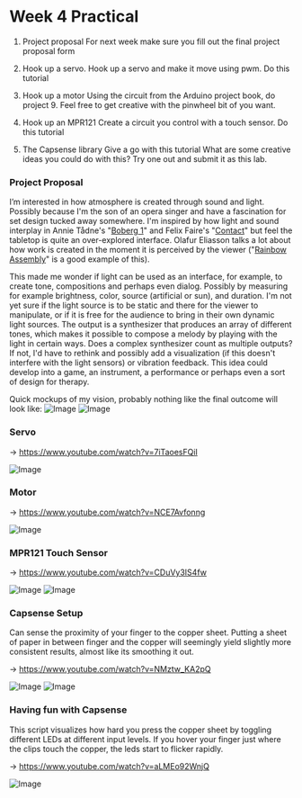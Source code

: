 # Week 4 Practical

1. Project proposal
For next week make sure you fill out the final project proposal form

2. Hook up a servo.
Hook up a servo and make it move using pwm. Do this tutorial

3. Hook up a motor
Using the circuit from the Arduino project book, do project 9. Feel free to get creative with the pinwheel bit of you want.

4. Hook up an MPR121
Create a circuit you control with a touch sensor.
Do this tutorial

5. The Capsense library
Give a go with this tutorial What are some creative ideas you could do with this? Try one out and submit it as this lab.

### Project Proposal

I’m interested in how atmosphere is created through sound and light. Possibly because I'm the son of an opera singer and have a fascination for set design tucked away somewhere. I'm inspired by how light and sound interplay in Annie Tådne's "[Boberg 1](https://tadne.se/performance/boberg-1/)" and Felix Faire's "[Contact](https://felixfaire.com/project/contact)" but feel the tabletop is quite an over-explored interface. Olafur Eliasson talks a lot about how work is created in the moment it is perceived by the viewer ("[Rainbow Assembly](https://olafureliasson.net/archive/artwork/WEK110117/rainbow-assembly)" is a good example of this).

This made me wonder if light can be used as an interface, for example, to create tone, compositions and perhaps even dialog. Possibly by measuring for example brightness, color, source (artificial or sun), and duration. I'm not yet sure if the light source is to be static and there for the viewer to manipulate, or if it is free for the audience to bring in their own dynamic light sources. The output is a synthesizer that produces an array of different tones, which makes it possible to compose a melody by playing with the light in certain ways. Does a complex synthesizer count as multiple outputs? If not, I'd have to rethink and possibly add a visualization (if this doesn't interfere with the light sensors) or vibration feedback. This idea could develop into a game, an instrument, a performance or perhaps even a sort of design for therapy.

Quick mockups of my vision, probably nothing like the final outcome will look like:
![Image](../final/vis-1.jpg)
![Image](../final/vis-2.jpg)

### Servo

→ https://www.youtube.com/watch?v=7iTaoesFQiI

![Image](servo.png)

### Motor

→ https://www.youtube.com/watch?v=NCE7Avfonng

![Image](motor.jpeg)

### MPR121 Touch Sensor

→ https://www.youtube.com/watch?v=CDuVy3IS4fw

![Image](touch-sensor-1.jpeg)
![Image](touch-sensor-2.jpeg)

### Capsense Setup

Can sense the proximity of your finger to the copper sheet. Putting a sheet of paper in between finger and the copper will seemingly yield slightly more consistent results, almost like its smoothing it out.

→ https://www.youtube.com/watch?v=NMztw_KA2pQ

![Image](capsense-screenshot.png)
![Image](capsense.jpeg)

### Having fun with Capsense

This script visualizes how hard you press the copper sheet by toggling different LEDs at different input levels. If you hover your finger just where the clips touch the copper, the leds start to flicker rapidly.

→ https://www.youtube.com/watch?v=aLMEo92WnjQ

![Image](haptic-touch.jpeg)

